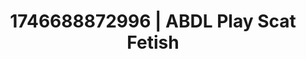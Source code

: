 ---
categories:
- Alt aesthetic girls
- Dirty inner voice
- Sensual selfie
- Satin sheets
- AI-generated
- Cosplay
- ASMR
- Erotic close-up
image: /assets/images/1746688872996.jpg
layout: post
seo:
  description: Featured content with high-quality Scat Fetish, ABDL Play. HD images
    available.
  keywords: Scat Fetish, ABDL Play
  og_image: /assets/images/1746688872996.jpg
  schema_type: VisualArtwork
tags:
- ABDL Play
- '#1746688872996'
- Scat Fetish
title: 1746688872996 | ABDL Play Scat Fetish
---